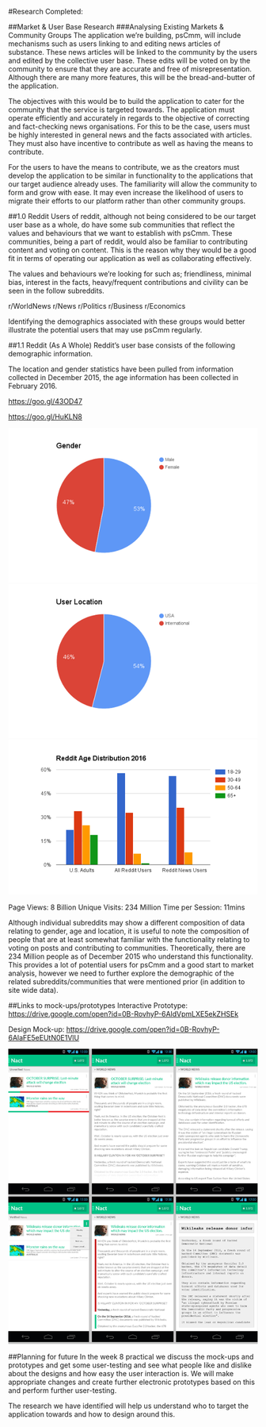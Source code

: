 #Research Completed:

##Market & User Base Research
###Analysing Existing Markets & Community Groups 
The application we’re building, psCmm, will include mechanisms such as users linking to and editing news articles of substance. These news articles will be linked to the community by the users and edited by the collective user base. These edits will be voted on by the community to ensure that they are accurate and free of misrepresentation. Although there are many more features, this will be the bread-and-butter of the application. 

The objectives with this would be to build the application to cater for the community that the service is targeted towards. The application must operate efficiently and accurately in regards to the objective of correcting and fact-checking news organisations. For this to be the case, users must be highly interested in general news and the facts associated with articles. They must also have incentive to contribute as well as having the means to contribute.

For the users to have the means to contribute, we as the creators must develop the application to be similar in functionality to the applications that our target audience already uses. The familiarity will allow the community to form and grow with ease. It may even increase the likelihood of users to migrate their efforts to our platform rather than other community groups. 

##1.0 Reddit
Users of reddit, although not being considered to be our target user base as a whole, do have some sub communities that reflect the values and behaviours that we want to establish with psCmm. These communities, being a part of reddit, would also be familiar to contributing content and voting on content. This is the reason why they would be a good fit in terms of operating our application as well as collaborating effectively.

The values and behaviours we’re looking for such as; friendliness, minimal bias, interest in the facts, heavy/frequent contributions and civility can be seen in the follow subreddits.

r/WorldNews
r/News
r/Politics
r/Business
r/Economics

Identifying the demographics associated with these groups would better illustrate the potential users that may use psCmm regularly. 

##1.1 Reddit (As A Whole)
Reddit’s user base consists of the following demographic information. 

The location and gender statistics have been pulled from information collected in December 2015, the age information has been collected in February 2016. 

https://goo.gl/43OD47

https://goo.gl/HuKLN8 

![Image of Gender](https://github.com/deco3500/generic/blob/master/week8/images/gender.png?raw=true)
![Image of User Location](https://github.com/deco3500/generic/blob/master/week8/images/userlocation.png?raw=true)
![Image of Reddit Age](https://github.com/deco3500/generic/blob/master/week8/images/redditage.png?raw=true)

Page Views: 8 Billion
Unique Visits: 234 Million
Time per Session: 11mins

Although individual subreddits may show a different composition of data relating to gender, age and location, it is useful to note the composition of people that are at least somewhat familiar with the functionality relating to voting on posts and contributing to communities. Theoretically, there are 234 Million people as of December 2015 who understand this functionality. This provides a lot of potential users for psCmm and a good start to market analysis, however we need to further explore the demographic of the related subreddits/communities that were mentioned prior (in addition to site wide data). 

##Links to mock-ups/prototypes
Interactive Prototype: https://drive.google.com/open?id=0B-RovhyP-6AldVpmLXE5ekZHSEk

Design Mock-up: https://drive.google.com/open?id=0B-RovhyP-6AlaFE5eEUtN0E1VlU

![Image of Reddit Age](https://github.com/deco3500/generic/blob/master/week8/images/prototype2.jpg?raw=true)

##Planning for future
In the week 8 practical we discuss the mock-ups and prototypes and get some user-testing and see what people like and dislike about the designs and how easy the user interaction is. We will make appropriate changes and create further electronic prototypes based on this and perform further user-testing. 

The research we have identified will help us understand who to target the application towards and how to design around this.
